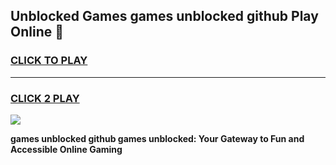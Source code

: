 
## Unblocked Games games unblocked github Play Online 👋
<h3>
<a href="https://news.freeplayer.one?title=games_unblocked_github&ref=17F">CLICK TO PLAY</a></h3>
<hr>

<h3>
<a href="https://news.freeplayer.one?title=games_unblocked_github&ref=17F">CLICK 2 PLAY</a>
  
</h3>

<a href="https://news.freeplayer.one?title=games_unblocked_github&ref=17F/"><img src="https://clearcache.store/games.png"></a>


**games unblocked github games unblocked: Your Gateway to Fun and Accessible Online Gaming**
